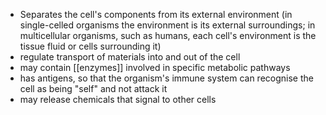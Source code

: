 + Separates the cell's components from its external environment (in single-celled organisms the environment is its external surroundings; in multicellular organisms, such as humans, each cell's environment is the tissue fluid or cells surrounding it)
+ regulate transport of materials into and out of the cell
+ may contain [[enzymes]] involved in specific metabolic pathways
+ has antigens, so that the organism's immune system can recognise the cell as being "self" and not attack it
+ may release chemicals that signal to other cells